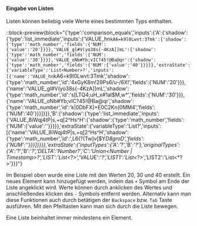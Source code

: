#### Eingabe von Listen
Listen können beliebig viele Werte eines bestimmten Typs enthalten.

::block-preview{block="{'type':'comparison_equals','inputs':{'A':{'shadow':{'type':'list_immediate','inputs':{'VALUE_hn`kA6=k9l0Lwvt:3Tmk':{'shadow':{'type':'math_number','fields':{'NUM':{'value':'20'}}}},'VALUE_gl#V(yo38s{-4KzA]]mL':{'shadow':{'type':'math_number','fields':{'NUM':{'value':'30'}}}},'VALUE_oNb#Yb;vIC?45!@Ba@qr':{'shadow':{'type':'math_number','fields':{'NUM':{'value':'40'}}}}},'extraState':{'variableType':'List<Number>?','inputs':[{'name':'VALUE_hn`kA6=k9l0Lwvt:3Tmk','shadow':{'type':'math_number','id':'4xGyK8m!29Ps6/u-/6X!','fields':{'NUM':'20'}}},{'name':'VALUE_gl#V(yo38s{-4KzA]]mL','shadow':{'type':'math_number','id':'s[LTQ4;uH_x#1al$M,w*','fields':{'NUM':'30'}}},{'name':'VALUE_oNb#Yb;vIC?45!@Ba@qr','shadow':{'type':'math_number','id':'k|0DbFX]+E0C2Kn(0MM4','fields':{'NUM':'40'}}}]}}},'B':{'shadow':{'type':'list_immediate','inputs':{'VALUE_8iWqj4tP|s,+q[2^Hs^H':{'shadow':{'type':'math_number','fields':{'NUM':{'value':''}}}}},'extraState':{'variableType':'List<Number>?','inputs':[{'name':'VALUE_8iWqj4tP|s,+q[2^Hs^H','shadow':{'type':'math_number','id':',L6(?(Tw]v[$Y*D8groD','fields':{'NUM':''}}}]}}}},'extraState':{'inputTypes':{'A':'*?','B':'*?'},'originalTypes':{'A':'*?','B':'*?','DELTA':'Number?','C':'Union<Number | Timestamp>?','LIST':'List<*?>','VALUE':'*?','LIST1':'List<*?>','LIST2':'List<*?>'}}}"}

Im Beispiel oben wurde eine Liste mit den Werten 20, 30 und 40 erstellt. Ein neues Element kann hinzugefügt werden, indem das `+` Symbol am Ende der Liste angeklickt wird. Werte können durch anklicken des Wertes und anschließendes klicken des `-` Symbols entfernt werden. Alternativ kann man diese Funktionen auch durch betätigen der `Backspace` bzw. `Tab` Taste ausführen.
Mit den Pfeiltasten kann man sich durch die Liste bewegen.

Eine Liste beinhaltet immer mindestens ein Element.